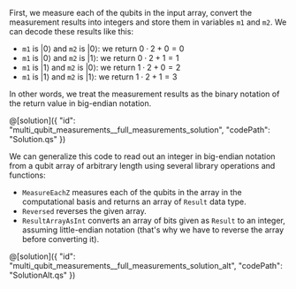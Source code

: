 First, we measure each of the qubits in the input array, convert the measurement results into integers
and store them in variables `m1` and `m2`. We can decode these results like this:  

- `m1` is $|0\rangle$ and `m2` is $|0\rangle$: we return $0\cdot2+0 = 0$
- `m1` is $|0\rangle$ and `m2` is $|1\rangle$: we return $0\cdot2+1 = 1$
- `m1` is $|1\rangle$ and `m2` is $|0\rangle$: we return $1\cdot2+0 = 2$
- `m1` is $|1\rangle$ and `m2` is $|1\rangle$: we return $1\cdot2+1 = 3$

In other words, we treat the measurement results as the binary notation of the return value in big-endian notation.

@[solution]({
"id": "multi_qubit_measurements__full_measurements_solution",
"codePath": "Solution.qs"
})

We can generalize this code to read out an integer in big-endian notation from a qubit array of arbitrary length using several library operations and functions:

- `MeasureEachZ` measures each of the qubits in the array in the computational basis and returns an array of `Result` data type.
- `Reversed` reverses the given array.
- `ResultArrayAsInt` converts an array of bits given as `Result` to an integer, assuming little-endian notation (that's why we have to reverse the array before converting it).

@[solution]({
"id": "multi_qubit_measurements__full_measurements_solution_alt",
"codePath": "SolutionAlt.qs"
})
